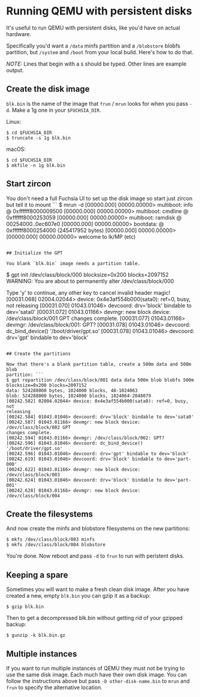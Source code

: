 # Running QEMU with persistent disks

It's useful to run QEMU with persistent disks, like you'd have on actual
hardware.

Specifically you'd want a `/data` minfs partition and a `/blobstore` blobfs
partition, but `/system` and `/boot` from your local build. Here's how to do
that.

*NOTE:* Lines that begin with a `$` should be typed. Other lines are example
output.

## Create the disk image
`blk.bin` is the name of the image that `frun` / `mrun` looks for when you pass
`-d`. Make a 1g one in your `$FUCHSIA_DIR`.

Linux:
```
$ cd $FUCHSIA_DIR
$ truncate -s 1g blk.bin
```
macOS:
```
$ cd $FUCHSIA_DIR
$ mkfile -n 1g blk.bin
```

## Start zircon
You don't need a full Fuchsia UI to set up the disk image so start just zircon
but tell it to mount ```
$ mrun -d
[00000.000] 00000.00000> multiboot: info @ 0xffffff8000009500
[00000.000] 00000.00000> multiboot: cmdline @ 0xffffff8000253059
[00000.000] 00000.00000> multiboot: ramdisk @ 00254000..0ec607e0
[00000.000] 00000.00000> bootdata: @ 0xffffff8000254000 (245417952 bytes)
[00000.000] 00000.00000>
[00000.000] 00000.00000> welcome to lk/MP
(etc)
```

## Initialize the GPT

You blank `blk.bin` image needs a partition table.
```
$ gpt init /dev/class/block/000
blocksize=0x200 blocks=2097152
WARNING: You are about to permanently alter /dev/class/block/000

Type 'y' to continue, any other key to cancel
invalid header magic!
[00031.068] 02004.02044> device: 0x4e3af554b000(sata0): ref=0, busy, not
releasing
[00031.070] 01043.01046> devcoord: drv='block' bindable to dev='sata0'
[00031.072] 01043.01166> devmgr: new block device: /dev/class/block/001
GPT changes complete.
[00031.077] 01043.01166> devmgr: /dev/class/block/001: GPT?
[00031.078] 01043.01046> devcoord: dc_bind_device() '/boot/driver/gpt.so'
[00031.078] 01043.01046> devcoord: drv='gpt' bindable to dev='block'
```

## Create the partitions

Now that there's a blank partition table, create a 500m data and 500m blob
partition: ```
$ gpt repartition /dev/class/block/001 data data 500m blob blobfs 500m
blocksize=0x200 blocks=2097152
data: 524288000 bytes, 1024000 blocks, 48-1024063
blob: 524288000 bytes, 1024000 blocks, 1024064-2048079
[00242.582] 02004.02044> device: 0x4e3af554b000(sata0): ref=0, busy, not
releasing
[00242.584] 01043.01046> devcoord: drv='block' bindable to dev='sata0'
[00242.587] 01043.01166> devmgr: new block device: /dev/class/block/002 GPT
changes complete.
[00242.594] 01043.01166> devmgr: /dev/class/block/002: GPT?
[00242.596] 01043.01046> devcoord: dc_bind_device() '/boot/driver/gpt.so'
[00242.596] 01043.01046> devcoord: drv='gpt' bindable to dev='block'
[00242.619] 01043.01046> devcoord: drv='block' bindable to dev='part-000'
[00242.622] 01043.01166> devmgr: new block device: /dev/class/block/003
[00242.624] 01043.01046> devcoord: drv='block' bindable to dev='part-001'
[00242.628] 01043.01166> devmgr: new block device: /dev/class/block/004
```

## Create the filesystems

And now create the minfs and blobstore filesystems on the new partitions:

```
$ mkfs /dev/class/block/003 minfs
$ mkfs /dev/class/block/004 blobstore
```

You're done. Now reboot and pass `-d` to `frun` to run with peristent disks.

## Keeping a spare

Sometimes you will want to make a fresh clean disk image. After you have created
a new, empty `blk.bin` you can gzip it as a backup:
```
$ gzip blk.bin
```
Then to get a decompressed blk.bin without getting rid of your gzipped backup:
```
$ gunzip -k blk.bin.gz
```

## Multiple instances

If you want to run multiple instances of QEMU they must not be trying to use the
same disk image. Each much have their own disk image. You can follow the
instructions above but pass `-D other-disk-name.bin` to `mrun` and `frun` to
specify the alternative location.
